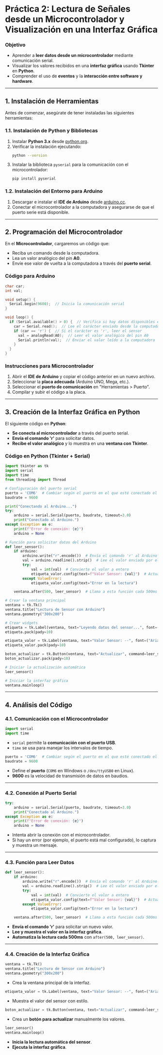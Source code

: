 # **Práctica 2: Lectura de Señales desde un Microcontrolador y Visualización en una Interfaz Gráfica**
### **Objetivo**
- Aprender a **leer datos desde un microcontrolador** mediante comunicación serial.
- Visualizar los valores recibidos en una **interfaz gráfica** usando **Tkinter** en **Python**.
- Comprender el uso de **eventos** y la **interacción entre software y hardware**.

---

## **1. Instalación de Herramientas**
Antes de comenzar, asegúrate de tener instaladas las siguientes herramientas:

### **1.1. Instalación de Python y Bibliotecas**
1. Instalar **Python 3.x** desde [python.org](https://www.python.org/downloads/).
2. Verificar la instalación ejecutando:
   ```sh
   python --version
   ```
3. Instalar la biblioteca `pyserial` para la comunicación con el microcontrolador:
   ```sh
   pip install pyserial
   ```

### **1.2. Instalación del Entorno para Arduino**
1. Descargar e instalar el **IDE de Arduino** desde [arduino.cc](https://www.arduino.cc/en/software).
2. Conectar el microcontrolador a la computadora y asegurarse de que el puerto serie está disponible.

---

## **2. Programación del Microcontrolador**
En el **Microcontrolador**, cargaremos un código que:
- Reciba un comando desde la computadora.
- Lea un valor analógico del pin **A0**.
- Envíe ese valor de vuelta a la computadora a través del **puerto serial**.

### **Código para Arduino**
```cpp
char car;
int val;

void setup() {
  Serial.begin(9600);  // Inicia la comunicación serial
}

void loop() {
  if (Serial.available() > 0) {  // Verifica si hay datos disponibles en el puerto serial
    car = Serial.read();  // Lee el carácter enviado desde la computadora
    if (car == 'r') {  // Si el carácter es 'r', leer el sensor
      val = analogRead(A0);  // Leer el valor analógico del pin A0
      Serial.println(val);  // Enviar el valor leído a la computadora
    }
  }
}
```

### **Instrucciones para Microcontrolador**
1. Abrir el **IDE de Arduino** y copiar el código anterior en un nuevo archivo.
2. Seleccionar la **placa adecuada** (Arduino UNO, Mega, etc.).
3. Seleccionar el **puerto de comunicación** en "Herramientas > Puerto".
4. Compilar y subir el código a la placa.

---

## **3. Creación de la Interfaz Gráfica en Python**
El siguiente código en **Python**:
- **Se conecta al microcontrolador** a través del puerto serial.
- **Envía el comando 'r'** para solicitar datos.
- **Recibe el valor analógico** y lo muestra en una **ventana con Tkinter**.

### **Código en Python (Tkinter + Serial)**
```python
import tkinter as tk
import serial
import time
from threading import Thread

# Configuración del puerto serial
puerto = 'COM6'  # Cambiar según el puerto en el que esté conectado el Arduino
baudrate = 9600

print("Conectando al Arduino...")
try:
    arduino = serial.Serial(puerto, baudrate, timeout=3.0)
    print("Conectado al Arduino.")
except Exception as e:
    print(f"Error de conexión: {e}")
    arduino = None

# Función para solicitar datos del Arduino
def leer_sensor():
    if arduino:
        arduino.write("r".encode())  # Envía el comando 'r' al Arduino
        val = arduino.readline().strip()  # Lee el valor enviado por el Arduino
        try:
            val = int(val)  # Convierte el valor a entero
            etiqueta_valor.config(text=f"Valor Sensor: {val}")  # Actualiza la interfaz
        except ValueError:
            etiqueta_valor.config(text="Error en la lectura")

    ventana.after(500, leer_sensor)  # Llama a esta función cada 500ms

# Crear la ventana principal
ventana = tk.Tk()
ventana.title("Lectura de Sensor con Arduino")
ventana.geometry("300x200")

# Crear widgets
etiqueta = tk.Label(ventana, text="Leyendo datos del sensor...", font=("Arial", 14))
etiqueta.pack(pady=10)

etiqueta_valor = tk.Label(ventana, text="Valor Sensor: --", font=("Arial", 18), fg="blue")
etiqueta_valor.pack(pady=10)

boton_actualizar = tk.Button(ventana, text="Actualizar", command=leer_sensor)
boton_actualizar.pack(pady=10)

# Iniciar la actualización automática
leer_sensor()

# Iniciar la interfaz gráfica
ventana.mainloop()
```

---

## **4. Análisis del Código**
### **4.1. Comunicación con el Microcontrolador**
```python
import serial
import time
```
- `serial` permite la **comunicación con el puerto USB**.
- `time` se usa para manejar los intervalos de tiempo.

```python
puerto = 'COM6'  # Cambiar según el puerto en el que esté conectado el Arduino
baudrate = 9600
```
- Define el **puerto** (`COM6` en Windows o `/dev/ttyUSB0` en Linux).
- **9600** es la velocidad de transmisión de datos en baudios.

---

### **4.2. Conexión al Puerto Serial**
```python
try:
    arduino = serial.Serial(puerto, baudrate, timeout=3.0)
    print("Conectado al Arduino.")
except Exception as e:
    print(f"Error de conexión: {e}")
    arduino = None
```
- Intenta abrir la conexión con el microcontrolador.
- Si hay un error (por ejemplo, el puerto está mal configurado), lo captura y muestra un mensaje.

---

### **4.3. Función para Leer Datos**
```python
def leer_sensor():
    if arduino:
        arduino.write("r".encode())  # Envía el comando 'r' al Arduino
        val = arduino.readline().strip()  # Lee el valor enviado por el Arduino
        try:
            val = int(val)  # Convierte el valor a entero
            etiqueta_valor.config(text=f"Valor Sensor: {val}")  # Actualiza la interfaz
        except ValueError:
            etiqueta_valor.config(text="Error en la lectura")

    ventana.after(500, leer_sensor)  # Llama a esta función cada 500ms
```
- **Envía el comando 'r'** para solicitar un nuevo valor.
- **Lee y muestra el valor en la interfaz gráfica**.
- **Automatiza la lectura cada 500ms** con `after(500, leer_sensor)`.

---

### **4.4. Creación de la Interfaz Gráfica**
```python
ventana = tk.Tk()
ventana.title("Lectura de Sensor con Arduino")
ventana.geometry("300x200")
```
- Crea la ventana principal de la interfaz.

```python
etiqueta_valor = tk.Label(ventana, text="Valor Sensor: --", font=("Arial", 18), fg="blue")
```
- Muestra el valor del sensor con estilo.

```python
boton_actualizar = tk.Button(ventana, text="Actualizar", command=leer_sensor)
```
- Crea un **botón para actualizar** manualmente los valores.

```python
leer_sensor()
ventana.mainloop()
```
- **Inicia la lectura automática del sensor**.
- **Ejecuta la interfaz gráfica**.
